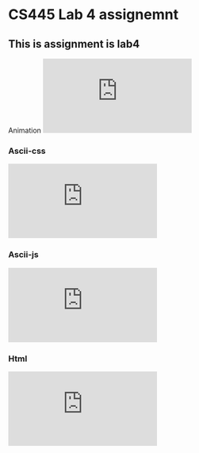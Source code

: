 # CS445 Lab 4 assignemnt 

## This is assignment is lab4


Animation
![animation.js](https://github.com/gakalu/CS445---Lab/blob/main/lab4/animation.js)
### Ascii-css
![ascii.css](https://github.com/gakalu/CS445---Lab/blob/main/lab4/ascii.css)
### Ascii-js
![ascii.js](https://github.com/gakalu/CS445---Lab/blob/main/lab4/ascii.js)
### Html
![index.html](https://github.com/gakalu/CS445---Lab/blob/main/lab4/html.js)

